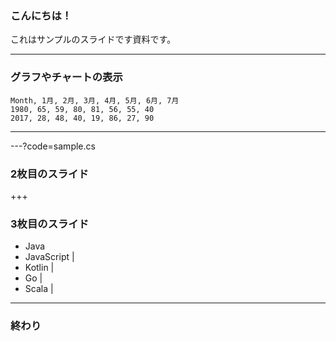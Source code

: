 ### こんにちは！

これはサンプルのスライドです資料です。

---


### グラフやチャートの表示


<canvas data-chart="radar">


    Month, 1月, 2月, 3月, 4月, 5月, 6月, 7月
    1980, 65, 59, 80, 81, 56, 55, 40
    2017, 28, 48, 40, 19, 86, 27, 90


</canvas>


---

---?code=sample.cs

### 2枚目のスライド

+++

### 3枚目のスライド

- Java
- JavaScript |
- Kotlin |
- Go |
- Scala |

---

### 終わり
